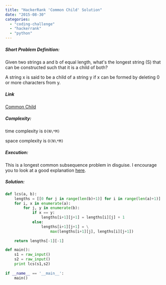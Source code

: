 ```yaml
---
title: "HackerRank 'Common Child' Solution"
date: "2015-08-30"
categories: 
  - "coding-challenge"
  - "hackerrank"
  - "python"
---
```


##### Short Problem Definition:

Given two strings a and b of equal length, what's the longest string (S) that can be constructed such that it is a child of both?

A string x is said to be a child of a string y if x can be formed by deleting 0 or more characters from y.

##### Link

[Common Child](https://www.hackerrank.com/challenges/common-child)

##### Complexity:

time complexity is `O(N\*M)`

space complexity is `O(N\*M)`

##### Execution:

This is a longest common subsequence problem in disguise. I encourage you to look at a good explanation [here](http://www.geeksforgeeks.org/dynamic-programming-set-4-longest-common-subsequence/).

##### Solution:

```python
def lcs(a, b):
    lengths = [[0 for j in range(len(b)+1)] for i in range(len(a)+1)]
    for i, x in enumerate(a):
        for j, y in enumerate(b):
            if x == y:
                lengths[i+1][j+1] = lengths[i][j] + 1
            else:
                lengths[i+1][j+1] = \
                    max(lengths[i+1][j], lengths[i][j+1])
    
    return lengths[-1][-1]

def main():
    s1 = raw_input()
    s2 = raw_input()
    print lcs(s1,s2)
    
if __name__ == '__main__':
    main()
```
